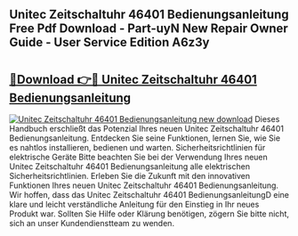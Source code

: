 ## Unitec Zeitschaltuhr 46401 Bedienungsanleitung Free Pdf Download - Part-uyN New Repair Owner Guide - User Service Edition A6z3y

# <h2><a href="http://df5slco.blite.top/?on=Unitec+Zeitschaltuhr+46401+Bedienungsanleitung">🔗Download 👉🔴 Unitec Zeitschaltuhr 46401 Bedienungsanleitung</a></h2>

[![Unitec Zeitschaltuhr 46401 Bedienungsanleitung new download](https://i.imgur.com/lujVjoI.png)](http://df5slco.blite.top/?on=Unitec+Zeitschaltuhr+46401+Bedienungsanleitung)
Dieses Handbuch erschließt das Potenzial Ihres neuen Unitec Zeitschaltuhr 46401 Bedienungsanleitung. Entdecken Sie seine Funktionen, lernen Sie, wie Sie es nahtlos installieren, bedienen und warten. Sicherheitsrichtlinien für elektrische Geräte Bitte beachten Sie bei der Verwendung Ihres neuen Unitec Zeitschaltuhr 46401 Bedienungsanleitung alle elektrischen Sicherheitsrichtlinien. Erleben Sie die Zukunft mit den innovativen Funktionen Ihres neuen Unitec Zeitschaltuhr 46401 Bedienungsanleitung. Wir hoffen, dass das Unitec Zeitschaltuhr 46401 BedienungsanleitungD eine klare und leicht verständliche Anleitung für den Einstieg in Ihr neues Produkt war. Sollten Sie Hilfe oder Klärung benötigen, zögern Sie bitte nicht, sich an unser Kundendienstteam zu wenden.
